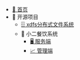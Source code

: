 * [🏡 首页](README)
* 🎉 开源项目
  * [🗄️ xdfs分布式文件系统](https://github.com/yxyyyt0801/xdfs)
  * 🍱 小二餐饮系统
    * [🖥️ 服务端](https://github.com/yxyyyt0801/xbuy)
    * [📈 管理端](https://github.com/yxyyyt0801/xbuy-admin)